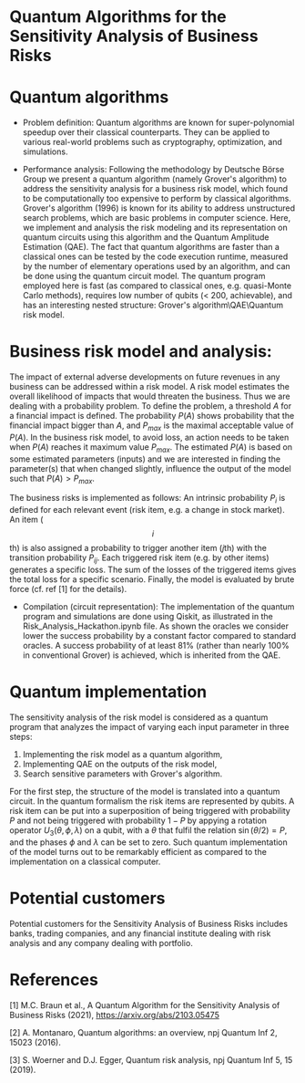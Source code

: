 # Quantum Algorithms for the Sensitivity Analysis of Business Risks


# Quantum algorithms

- Problem definition: 
Quantum algorithms are known for super-polynomial speedup over their classical counterparts.
They can be applied to various real-world problems such as cryptography, optimization, and simulations. 

- Performance analysis: 
 Following the methodology by Deutsche Börse Group we present a quantum algorithm (namely Grover's algorithm) to address the sensitivity analysis for a business risk model, which found to be computationally too expensive to perform by classical algorithms. 
Grover's algorithm (1996) is known for its ability to address unstructured search problems, which are basic problems in computer science.
Here, we implement and analysis the risk modeling and its representation on quantum circuits using this algorithm and the Quantum Amplitude Estimation (QAE). 
The fact that quantum algorithms are faster than a classical ones can be tested by the code execution runtime, measured by the number of elementary operations used by an algorithm, and can be done using the quantum circuit model.
The quantum program employed here is fast (as compared to classical ones, e.g. quasi-Monte Carlo methods), requires low number of qubits (< 200, achievable), and has an interesting nested structure: Grover's algorithm\QAE\Quantum risk model.


# Business risk model and analysis: 
The impact of external adverse developments on future revenues in any business can be addressed within a risk model.
A risk model estimates the overall likelihood of impacts that would threaten the business.
Thus we are dealing with a probability problem.
To define the problem, a threshold $A$ for a financial impact is defined.
The probability $P(A)$ shows probability that the financial impact bigger than $A$, and $P_{max}$ is the maximal acceptable value of $P(A)$.
In the business risk model, to avoid loss, an action needs to be taken when $P(A)$ reaches it maximum value $P_{max}$.
The estimated $P(A)$ is based on some estimated parameters (inputs) and we are interested in finding the parameter(s) that when changed
slightly, influence the output of the model such that $P(A)>P_{max}$.

The business risks is implemented as follows:
An intrinsic probability $P_i$ is defined for each relevant event (risk item, e.g. a change in stock market). 
An item ($$i$$th)
is also assigned a probability to trigger another item ($j$th) with the transition probability $P_{ij}$.
Each triggered risk item (e.g. by other items) generates a specific loss. 
The sum of the losses of the triggered items gives the total loss for a specific scenario. 
Finally, the model is evaluated by brute force (cf. ref [1] for the details).


- Compilation (circuit representation):
The implementation of the quantum program and simulations are done using Qiskit, as illustrated in the Risk_Analysis_Hackathon.ipynb file.
As shown the oracles we consider lower the success probability by a constant factor compared to standard oracles. 
A success probability of at least 81% (rather than nearly 100% in conventional Grover) is achieved, which is inherited from the QAE. 


# Quantum implementation
The sensitivity analysis of the risk model is considered as a quantum program that analyzes the impact of varying each input parameter in three steps:
1. Implementing the risk model as a quantum algorithm,
2. Implementing QAE on the outputs of the risk model,
3. Search sensitive parameters with Grover's algorithm.

For the first step, the structure of the model is translated into a quantum circuit.
In the quantum formalism the risk items are represented by qubits.
A risk item can be put into a superposition of being triggered with probability $P$ and not being triggered with probability $1-P$
by appying a rotation operator
$U_3(\theta,\phi,\lambda)$
on a qubit, with a $\theta$ that fulfil the relation $\sin(\theta/2)=P$, and the phases $\phi$ and $\lambda$ can be set to zero.
Such quantum implementation of the model turns out to be remarkably efficient as compared to the implementation on a classical computer.


# Potential customers

Potential customers for the Sensitivity Analysis of Business Risks includes banks, trading companies, and any financial institute dealing with risk analysis
and any company dealing with portfolio.


# References

[1] M.C. Braun et al., A Quantum Algorithm for the Sensitivity Analysis of Business Risks (2021), https://arxiv.org/abs/2103.05475

[2] A. Montanaro, Quantum algorithms: an overview, npj Quantum Inf 2, 15023 (2016).

[3] S. Woerner and D.J. Egger, Quantum risk analysis, npj Quantum Inf 5, 15 (2019).
